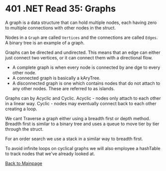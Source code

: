 # 401 .NET Read 35: Graphs


A graph is a data structure that can hold multiple nodes, each having zero to multiple connections with other nodes in the struct.

Nodes in a `Graph` are called `Vertices` and the connections are called `Edges`.  A binary tree is an example of a graph.

Graphs can be directed and undirected.  This means that an edge can either just connect two vertices, or it can connect them with a directional flow.

+ A complete graph is when every node is connected by ane dge to every other node.
+ A connected graph is basically a kAryTree.
+ A disconnected graph is one which contains nodes that do not attach to any other nodes.  These are referred to as islands.

Graphs can by Acyclic and Cyclic.
Acyclic - nodes only attach to each other in a linear way.
Cyclic - nodes may eventually connect back to each other creating a loop.

We cant Traverse a graph either using a breadth first or depth method.  Breadth first is similar to a binary tree and uses a queue to move tier by tier through the struct.

For an order search we use a stack in a similar way to breadth first.

To avoid infinite loops on cyclical graphs we will also employee a hashTable to track nodes that we've already looked at.

[Back to Mainpage](../code-fellows.md)<br>